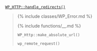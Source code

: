 <p><code><a href="https://developer.wordpress.org/reference/classes/wp_http/handle_redirects/">WP_HTTP::handle_redirects()</a></code></p>

<blockquote>

{% include classes/WP_Error.md %}

{% include functions/__.md %}

 `WP_Http::make_absolute_url()`
 
 `wp_remote_request()`

</blockquote>
